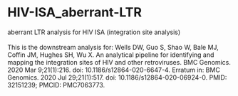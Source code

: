 # HIV-ISA_aberrant-LTR
aberrant LTR analysis for HIV ISA (integration site analysis)\
\
This is the downstream analysis for: Wells DW, Guo S, Shao W, Bale MJ, Coffin JM, Hughes SH, Wu X. An analytical pipeline for identifying and mapping the integration sites of HIV and other retroviruses. BMC Genomics. 2020 Mar 9;21(1):216. doi: 10.1186/s12864-020-6647-4. Erratum in: BMC Genomics. 2020 Jul 29;21(1):517. doi: 10.1186/s12864-020-06924-0. PMID: 32151239; PMCID: PMC7063773.
